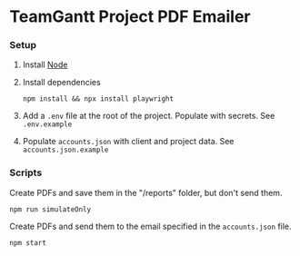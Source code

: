 # TeamGantt Project PDF Emailer

### Setup 

1. Install [Node](https://nodejs.org/en/download)

1. Install dependencies
    ```
    npm install && npx install playwright
    ```
1. Add a `.env` file at the root of the project. Populate with secrets. See `.env.example`

1. Populate `accounts.json` with client and project data. See `accounts.json.example`


### Scripts

Create PDFs and save them in the "/reports" folder, but don't send them. 
```
npm run simulateOnly
```

Create PDFs and send them to the email specified in the `accounts.json` file.
```
npm start
```
